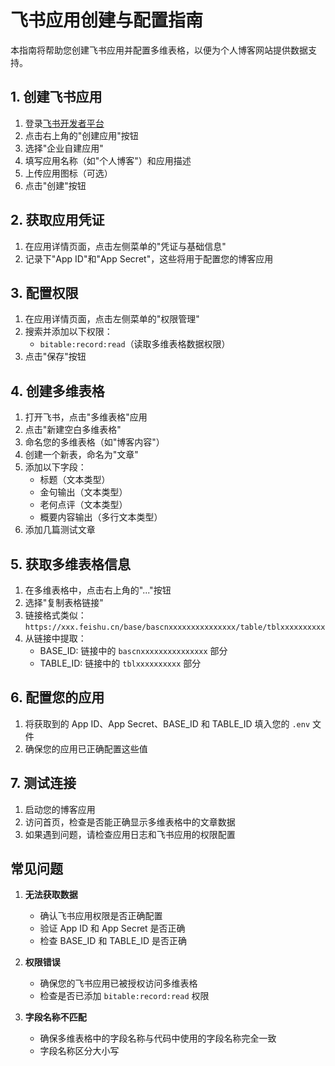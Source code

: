 # 飞书应用创建与配置指南

本指南将帮助您创建飞书应用并配置多维表格，以便为个人博客网站提供数据支持。

## 1. 创建飞书应用

1. 登录[飞书开发者平台](https://open.feishu.cn/app)
2. 点击右上角的"创建应用"按钮
3. 选择"企业自建应用"
4. 填写应用名称（如"个人博客"）和应用描述
5. 上传应用图标（可选）
6. 点击"创建"按钮

## 2. 获取应用凭证

1. 在应用详情页面，点击左侧菜单的"凭证与基础信息"
2. 记录下"App ID"和"App Secret"，这些将用于配置您的博客应用

## 3. 配置权限

1. 在应用详情页面，点击左侧菜单的"权限管理"
2. 搜索并添加以下权限：
   - `bitable:record:read`（读取多维表格数据权限）
3. 点击"保存"按钮

## 4. 创建多维表格

1. 打开飞书，点击"多维表格"应用
2. 点击"新建空白多维表格"
3. 命名您的多维表格（如"博客内容"）
4. 创建一个新表，命名为"文章"
5. 添加以下字段：
   - 标题（文本类型）
   - 金句输出（文本类型）
   - 老何点评（文本类型）
   - 概要内容输出（多行文本类型）
6. 添加几篇测试文章

## 5. 获取多维表格信息

1. 在多维表格中，点击右上角的"..."按钮
2. 选择"复制表格链接"
3. 链接格式类似：`https://xxx.feishu.cn/base/bascnxxxxxxxxxxxxxxx/table/tblxxxxxxxxxx`
4. 从链接中提取：
   - BASE_ID: 链接中的 `bascnxxxxxxxxxxxxxxx` 部分
   - TABLE_ID: 链接中的 `tblxxxxxxxxxx` 部分

## 6. 配置您的应用

1. 将获取到的 App ID、App Secret、BASE_ID 和 TABLE_ID 填入您的 `.env` 文件
2. 确保您的应用已正确配置这些值

## 7. 测试连接

1. 启动您的博客应用
2. 访问首页，检查是否能正确显示多维表格中的文章数据
3. 如果遇到问题，请检查应用日志和飞书应用的权限配置

## 常见问题

1. **无法获取数据**
   - 确认飞书应用权限是否正确配置
   - 验证 App ID 和 App Secret 是否正确
   - 检查 BASE_ID 和 TABLE_ID 是否正确

2. **权限错误**
   - 确保您的飞书应用已被授权访问多维表格
   - 检查是否已添加 `bitable:record:read` 权限

3. **字段名称不匹配**
   - 确保多维表格中的字段名称与代码中使用的字段名称完全一致
   - 字段名称区分大小写